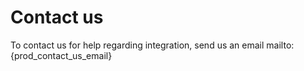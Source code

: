 # Contact us

To contact us for help regarding integration, send us an email  mailto: {prod_contact_us_email}
